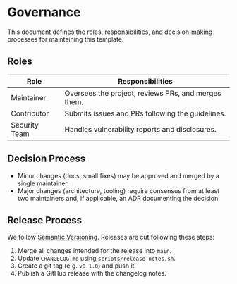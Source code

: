 # Governance

This document defines the roles, responsibilities, and decision‑making
processes for maintaining this template.

## Roles

| Role             | Responsibilities                                    |
|------------------|-----------------------------------------------------|
| Maintainer       | Oversees the project, reviews PRs, and merges them. |
| Contributor      | Submits issues and PRs following the guidelines.     |
| Security Team    | Handles vulnerability reports and disclosures.       |

## Decision Process

* Minor changes (docs, small fixes) may be approved and merged by a single
  maintainer.
* Major changes (architecture, tooling) require consensus from at least two
  maintainers and, if applicable, an ADR documenting the decision.

## Release Process

We follow [Semantic Versioning](https://semver.org/).  Releases are cut
following these steps:

1. Merge all changes intended for the release into `main`.
2. Update `CHANGELOG.md` using `scripts/release-notes.sh`.
3. Create a git tag (e.g. `v0.1.0`) and push it.
4. Publish a GitHub release with the changelog notes.